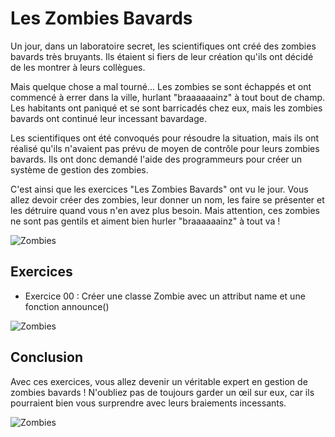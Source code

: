 # Les Zombies Bavards

Un jour, dans un laboratoire secret, les scientifiques ont créé des zombies bavards très bruyants. Ils étaient si fiers de leur création qu'ils ont décidé de les montrer à leurs collègues.

Mais quelque chose a mal tourné... Les zombies se sont échappés et ont commencé à errer dans la ville, hurlant "braaaaaainz" à tout bout de champ. Les habitants ont paniqué et se sont barricadés chez eux, mais les zombies bavards ont continué leur incessant bavardage.

Les scientifiques ont été convoqués pour résoudre la situation, mais ils ont réalisé qu'ils n'avaient pas prévu de moyen de contrôle pour leurs zombies bavards. Ils ont donc demandé l'aide des programmeurs pour créer un système de gestion des zombies.

C'est ainsi que les exercices "Les Zombies Bavards" ont vu le jour. Vous allez devoir créer des zombies, leur donner un nom, les faire se présenter et les détruire quand vous n'en avez plus besoin. Mais attention, ces zombies ne sont pas gentils et aiment bien hurler "braaaaaainz" à tout va !

![Zombies](https://media.tenor.com/rMz93UqZ72QAAAAC/plants-vs-zombies-zombie-bailarin.gif)

## Exercices

- Exercice 00 : Créer une classe Zombie avec un attribut name et une fonction announce()

![Zombies](https://media.giphy.com/media/3ohze3OwLIVwRJfWJy/giphy.gif)

## Conclusion

Avec ces exercices, vous allez devenir un véritable expert en gestion de zombies bavards ! N'oubliez pas de toujours garder un œil sur eux, car ils pourraient bien vous surprendre avec leurs braiements incessants.

![Zombies](https://media.giphy.com/media/ZHhTr43XGzPWY/giphy.gif)

